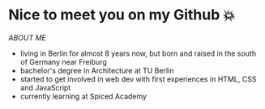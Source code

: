 # Nice to meet you on my Github 💥

*ABOUT ME*
- living in Berlin for almost 8 years now, but born and raised in the south of Germany near Freiburg 
- bachelor's degree in Architecture at TU Berlin
- started to get involved in web dev with first experiences in HTML, CSS and JavaScript
- currently learning at Spiced Academy




<!--
**adrianricken/adrianricken** is a ✨ _special_ ✨ repository because its `README.md` (this file) appears on your GitHub profile.

Here are some ideas to get you started:

- 🔭 I’m currently working on ...
- 🌱 I’m currently learning ...
- 👯 I’m looking to collaborate on ...
- 🤔 I’m looking for help with ...
- 💬 Ask me about ...
- 📫 How to reach me: ...
- 😄 Pronouns: ...
- ⚡ Fun fact: ...
-->
